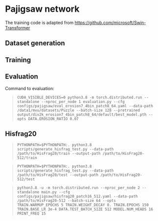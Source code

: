 # Pajigsaw network

The training code is adapted from https://github.com/microsoft/Swin-Transformer

## Dataset generation

## Training

## Evaluation
Command to evaluation:
>```CUDA_VISIBLE_DEVICES=0 python3.8 -m torch.distributed.run --standalone --nproc_per_node 1 evaluation.py --cfg configs/pajigsaw/eval_erosion7_4bin_patch8_64.yaml --data-path /data1/mvu/datasets/Puzzle --batch-size 128 --pretrained output/div2k_erosion7_4bin_patch8_64/default/best_model.pth --opts DATA.EROSION_RATIO 0.07```

## Hisfrag20
>```PYTHONPATH=$PYTHONPATH:. python3.8 scripts/generate_hisfrag_test.py --data-path /path/to/HisFrag20/train --output-path /path/to/HisFrag20-512/train```

>```PYTHONPATH=$PYTHONPATH:. python3.8 scripts/generate_hisfrag_test.py --data-path /path/to/HisFrag20/test --output-path /path/to/HisFrag20-512/test```
 
>```python3.8 -u -m torch.distributed.run --nproc_per_node 2 --standalone main.py --cfg configs/pajigsaw/hisfrag20_patch16_512.yaml --data-path /path/to/HisFrag20-512 --batch-size 64 --opts TRAIN.WARMUP_EPOCHS 5 TRAIN.WEIGHT_DECAY 0. TRAIN.EPOCHS 150 TRAIN.BASE_LR 3e-4 DATA.TEST_BATCH_SIZE 512 MODEL.NUM_HEADS 16 PRINT_FREQ 15``` 